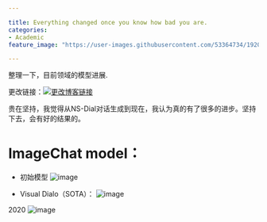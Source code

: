 ```yaml
---

title: Everything changed once you know how bad you are.
categories:
- Academic
feature_image: "https://user-images.githubusercontent.com/53364734/192078882-190b1b14-a1ee-4590-ac1f-56ac81ffeb56.png"

---
```

整理一下，目前领域的模型进展.
<!-- more -->

更改链接：[![更改博客链接](https://user-images.githubusercontent.com/53364734/192180297-c1654533-eb5f-4bf9-aa9f-ab830208a5e3.png)](https://github.com/lizeyujack/lizeyujack.github.io/blob/main/_posts/2022-10-16-24.md)


贵在坚持，我觉得从NS-Dial对话生成到现在，我认为真的有了很多的进步。坚持下去，会有好的结果的。
# ImageChat model：
- 初始模型
![image](https://user-images.githubusercontent.com/53364734/196020172-8e8f3eab-c4e3-4dd1-98e7-5a5d7397947d.png)

- Visual Dialo（SOTA）：
![image](https://user-images.githubusercontent.com/53364734/196020198-567c4174-eb6d-41e1-9596-b9beffec2c22.png)

2020
![image](https://user-images.githubusercontent.com/53364734/196022301-77f27b63-3bd4-468d-be60-c9cc78c99b1a.png)
